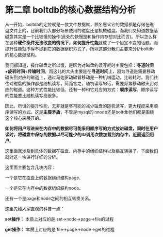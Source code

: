 # 第二章 boltdb的核心数据结构分析

从一开始，boltdb的定位就是一款文件数据库，顾名思义它的数据都是存储在磁盘文件上的，目前我们大部分场景使用的磁盘还是机械磁盘。而我们又知道数据落磁盘其实是一个比较慢的操作(此处的快慢是和操作内存想对比而言)。所以怎么样在这种**硬件条件无法改变的情况下，如何提升性能**就成了一个恒定不变的话题。而提升性能就不得不提到它的数据组织方式了。所以这部分我们主要来分析boltdb的核心数据结构。

我们都知道，操作磁盘之所以慢，是因为对磁盘的读写耗时主要包括：**寻道时间**+**旋转时间**+**传输时间**。而这儿的大头主要是在**寻道时间**上，因为寻道是需要移动磁头到对应的磁道上，通过马达驱动磁臂移动是一种机械运动，比较耗时。我们往往对磁盘的操作都是随机读写，简而言之，随机读写的话，需要频繁移动磁头到对应的磁道。这种方式性能比较低。还有一种和它对应的方式：**顺序读写**。顺序读写的性能要比随机读写高很多。

因此，所谓的提升性能，无非就是尽可能的减少磁盘的随机读写，更大程度采用顺序读写的方式。这是**主要矛盾**，不管是mysql的innodb还是boltdb他们都是围绕这个核心来展开的。

**如何将用户写进来在内存中的数据尽可能采用顺序写的方式放进磁盘，同时在用户读时，将磁盘中保存的数据以尽可能少的IO调用次数加载到内存中，近而返回用户**。

这里面就涉及到具体的数据在磁盘、内存中的组织结构以及相互转换了。下面我们就对这一块进行详细的分析。

这里面主要包含几块内容：



一个是它在磁盘上的数据组织结构page、

一个是它在内存中的数据组织结构node、

还有一个是page和node之间的相互转换关系。



这里先给大家直观的科普一点：

**set操作：** 本质上对应的是 set->node->page->file的过程

**get操作：** 本质上对应的是 file->page->node->get的过程



